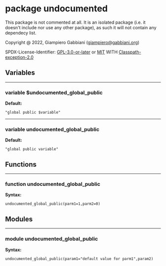 # package undocumented

This package is not commented at all.
It is an isolated package (i.e. it doesn't include nor use any other package),
as such it will not contain any dependecy list.

Copyright @ 2022, Giampiero Gabbiani (giampiero@gabbiani.org)

SPDX-License-Identifier: [GPL-3.0-or-later](https://spdx.org/licenses/GPL-3.0-or-later.html) or [MIT](https://spdx.org/licenses/MIT.html) WITH [Classpath-exception-2.0](https://spdx.org/licenses/Classpath-exception-2.0.html)


## Variables

---

### variable $undocumented_global_public

__Default:__

    "global public $variable"

---

### variable undocumented_global_public

__Default:__

    "global public variable"

## Functions

---

### function undocumented_global_public

__Syntax:__

```text
undocumented_global_public(parm1=1,parm2=0)
```

## Modules

---

### module undocumented_global_public

__Syntax:__

    undocumented_global_public(param1="default value for parm1",param2)

